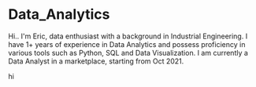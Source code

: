 # Data_Analytics
Hi.. I'm Eric, data enthusiast with a background in Industrial Engineering. I have 1+ years of experience in Data Analytics and possess proficiency in various tools such as Python, SQL and Data Visualization. I am currently a Data Analyst in a marketplace, starting from Oct 2021.

hi
